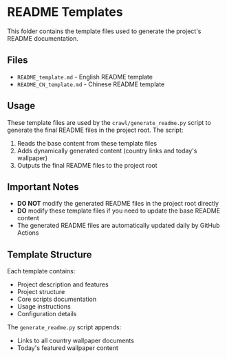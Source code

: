 # README Templates

This folder contains the template files used to generate the project's README documentation.

## Files

- `README_template.md` - English README template
- `README_CN_template.md` - Chinese README template

## Usage

These template files are used by the `crawl/generate_readme.py` script to generate the final README files in the project root. The script:

1. Reads the base content from these template files
2. Adds dynamically generated content (country links and today's wallpaper)
3. Outputs the final README files to the project root

## Important Notes

- **DO NOT** modify the generated README files in the project root directly
- **DO** modify these template files if you need to update the base README content
- The generated README files are automatically updated daily by GitHub Actions

## Template Structure

Each template contains:
- Project description and features
- Project structure
- Core scripts documentation
- Usage instructions
- Configuration details

The `generate_readme.py` script appends:
- Links to all country wallpaper documents
- Today's featured wallpaper content
